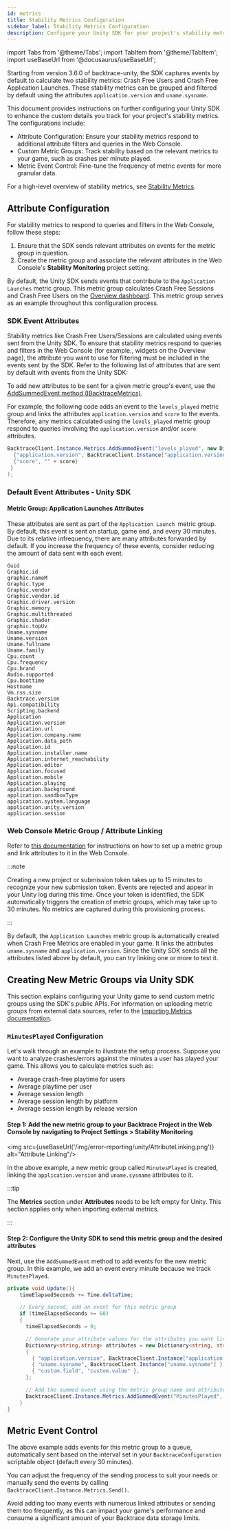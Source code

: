```yaml
---
id: metrics
title: Stability Metrics Configuration
sidebar_label: Stability Metrics Configuration
description: Configure your Unity SDK for your project's stability metrics.
---
```


import Tabs from '@theme/Tabs';
import TabItem from '@theme/TabItem';
import useBaseUrl from '@docusaurus/useBaseUrl';

Starting from version 3.6.0 of backtrace-unity, the SDK captures events by default to calculate two stability metrics: Crash Free Users and Crash Free Application Launches. These stability metrics can be grouped and filtered by default using the attributes `application.version` and `uname.sysname`.

This document provides instructions on further configuring your Unity SDK to enhance the custom details you track for your project's stability metrics. The configurations include:

- Attribute Configuration: Ensure your stability metrics respond to additional attribute filters and queries in the Web Console.
- Custom Metric Groups: Track stability based on the relevant metrics to your game, such as crashes per minute played.
- Metric Event Control: Fine-tune the frequency of metric events for more granular data.

For a high-level overview of stability metrics, see [Stability Metrics](/error-reporting/project-setup/stability-metrics/).

## Attribute Configuration

For stability metrics to respond to queries and filters in the Web Console, follow these steps:

1. Ensure that the SDK sends relevant attributes on events for the metric group in question.
2. Create the metric group and associate the relevant attributes in the Web Console's **Stability Monitoring** project setting.

By default, the Unity SDK sends events that contribute to the `Application Launches` metric group. This metric group calculates Crash Free Sessions and Crash Free Users on the [Overview dashboard](/error-reporting/web-console/overview/). This metric group serves as an example throughout this configuration process.

### SDK Event Attributes

Stability metrics like Crash Free Users/Sessions are calculated using events sent from the Unity SDK. To ensure that stability metrics respond to queries and filters in the Web Console (for example., widgets on the Overview page), the attribute you want to use for filtering must be included in the events sent by the SDK. Refer to the following list of attributes that are sent by default with events from the Unity SDK:

To add new attributes to be sent for a given metric group's event, use the [AddSummedEvent method (IBacktraceMetrics)](https://github.com/backtrace-labs/backtrace-unity/blob/7a4a67bbb256a8105b7efdacd1ebe359721942ec/Runtime/Interfaces/IBacktraceMetrics.cs).

For example, the following code adds an event to the `levels_played` metric group and links the attributes `application.version` and `score` to the events. Therefore, any metrics calculated using the `levels_played` metric group respond to queries involving the `application.version` and/or `score` attributes.

```csharp
BacktraceClient.Instance.Metrics.AddSummedEvent("levels_played", new Dictionary<string, string>() {
  {"application.version", BacktraceClient.Instance["application.version"]},
  {"score", "" + score}
 }
);
```

### Default Event Attributes - Unity SDK

#### Metric Group: Application Launches Attributes

These attributes are sent as part of the `Application Launch `metric group. By default, this event is sent on startup, game end, and every 30 minutes. Due to its relative infrequency, there are many attributes forwarded by default. If you increase the frequency of these events, consider reducing the amount of data sent with each event.

```
Guid
Graphic.id
graphic.nameM
Graphic.type
Graphic.vendor
Graphic.vendor.id
Graphic.driver.version
Graphic.memory
Graphic.multithreaded
Graphic.shader
graphic.topUv
Uname.sysname
Uname.version
Uname.fullname
Uname.family
Cpu.count
Cpu.frequency
Cpu.brand
Audio.supported
Cpu.boottime
Hostname
Vm.rss.size
Backtrace.version
Api.compatibility
Scripting.backend
Application
Application.version
Application.url
Application.company.name
Application.data_path
Application.id
Application.installer.name
Application.internet_reachability
Application.editor
Application.focused
Application.mobile
Application.playing
application.background
application.sandboxType
application.system.language
application.unity.version
application.session
```

### Web Console Metric Group / Attribute Linking

Refer to [this documentation](https://github.com/backtrace-labs/backtrace-unity/blob/7a4a67bbb256a8105b7efdacd1ebe359721942ec/Runtime/Interfaces/IBacktraceMetrics.cs) for instructions on how to set up a metric group and link attributes to it in the Web Console.

:::note

Creating a new project or submission token takes up to 15 minutes to recognize your new submission token. Events are rejected and appear in your Unity log during this time. Once your token is identified, the SDK automatically triggers the creation of metric groups, which may take up to 30 minutes. No metrics are captured during this provisioning process.

:::

By default, the `Application Launches` metric group is automatically created when Crash Free Metrics are enabled in your game. It links the attributes `uname.sysname` and `application.version`. Since the Unity SDK sends all the attributes listed above by default, you can try linking one or more to test it.

## Creating New Metric Groups via Unity SDK

This section explains configuring your Unity game to send custom metric groups using the SDK's public APIs. For information on uploading metric groups from external data sources, refer to the [Importing Metrics documentation](/error-reporting/project-setup/metrics-stability-scores/).

### `MinutesPlayed` Configuration

Let's walk through an example to illustrate the setup process. Suppose you want to analyze crashes/errors against the minutes a user has played your game. This allows you to calculate metrics such as:

- Average crash-free playtime for users
- Average playtime per user
- Average session length
- Average session length by platform
- Average session length by release version

#### Step 1: Add the new metric group to your Backtrace Project in the Web Console by navigating to **Project Settings** > **Stability Monitoring**

<img src={useBaseUrl('/img/error-reporting/unity/AttributeLinking.png')} alt="Attribute Linking"/>

In the above example, a new metric group called `MinutesPlayed` is created, linking the `application.version` and `uname.sysname` attributes to it.

:::tip

The **Metrics** section under **Attributes** needs to be left empty for Unity. This section applies only when importing external metrics.

:::

#### Step 2: Configure the Unity SDK to send this metric group and the desired attributes

Next, use the `AddSummedEvent` method to add events for the new metric group. In this example, we add an event every minute because we track `MinutesPlayed`.

```csharp
private void Update(){
    timeElapsedSeconds += Time.deltaTime;

    // Every second, add an event for this metric group
    if (timeElapsedSeconds >= 60)
    {
      timeElapsedSeconds = 0;

      // Generate your attribute values for the attributes you want linked
      Dictionary<string,string> attributes = new Dictionary<string, string>()
      {
        { "application.version", BacktraceClient.Instance["application.version"] },
        { "uname.sysname", BacktraceClient.Instance["uname.sysname"] },
        { "custom.field", "custom.value" },
      };

      // Add the summed event using the metric group name and attributes
      BacktraceClient.Instance.Metrics.AddSummedEvent("MinutesPlayed", attributes);
    }
}
```

## Metric Event Control

The above example adds events for this metric group to a queue, automatically sent based on the interval set in your `BacktraceConfiguration` scriptable object (default every 30 minutes).

You can adjust the frequency of the sending process to suit your needs or manually send the events by calling `BacktraceClient.Instance.Metrics.Send()`.

Avoid adding too many events with numerous linked attributes or sending them too frequently, as this can impact your game's performance and consume a significant amount of your Backtrace data storage limits.
